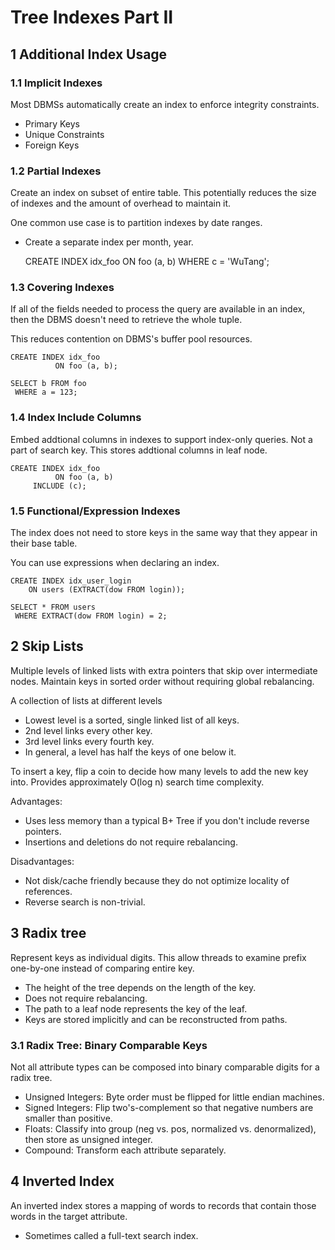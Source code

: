 # Tree Indexes Part II

## 1 Additional Index Usage

### 1.1 Implicit Indexes

Most DBMSs automatically create an index to enforce integrity constraints.

-   Primary Keys
-   Unique Constraints
-   Foreign Keys

### 1.2 Partial Indexes

Create an index on subset of entire table. This potentially reduces the size of indexes and the amount of overhead to maintain it.

One common use case is to partition indexes by date ranges.

-   Create a separate index per month, year.

    CREATE INDEX idx_foo
              ON foo (a, b)
           WHERE c = 'WuTang';


### 1.3 Covering Indexes

If all of the fields needed to process the query are available in an index, then the DBMS doesn't need to retrieve the whole tuple.

This reduces contention on DBMS's buffer pool resources.

    CREATE INDEX idx_foo
              ON foo (a, b);

    SELECT b FROM foo
     WHERE a = 123;



### 1.4 Index Include Columns

Embed addtional columns in indexes to support index-only queries. Not a part of search key. This stores addtional columns in leaf node.

    CREATE INDEX idx_foo
              ON foo (a, b)
         INCLUDE (c);


### 1.5 Functional/Expression Indexes

The index does not need to store keys in the same way that they appear in their base table.

You can use expressions when declaring an index.

    CREATE INDEX idx_user_login
        ON users (EXTRACT(dow FROM login));

    SELECT * FROM users
     WHERE EXTRACT(dow FROM login) = 2;



## 2 Skip Lists

Multiple levels of linked lists with extra pointers that skip over intermediate nodes. Maintain keys in sorted order without requiring global rebalancing.

A collection of lists at different levels

-   Lowest level is a sorted, single linked list of all keys.
-   2nd level links every other key.
-   3rd level links every fourth key.
-   In general, a level has half the keys of one below it.

To insert a key, flip a coin to decide how many levels to add the new key into. Provides approximately O(log n) search time complexity.

Advantages:

-   Uses less memory than a typical B+ Tree if you don't include reverse pointers.
-   Insertions and deletions do not require rebalancing.

Disadvantages:

-   Not disk/cache friendly because they do not optimize locality of references.
-   Reverse search is non-trivial.


## 3 Radix tree

Represent keys as individual digits. This allow threads to examine prefix one-by-one instead of comparing entire key.

-   The height of the tree depends on the length of the key.
-   Does not require rebalancing.
-   The path to a leaf node represents the key of the leaf.
-   Keys are stored implicitly and can be reconstructed from paths.


### 3.1 Radix Tree: Binary Comparable Keys

Not all attribute types can be composed into binary comparable digits for a radix tree.

-   Unsigned Integers: Byte order must be flipped for little endian machines.
-   Signed Integers: Flip two's-complement so that negative numbers are smaller than positive.
-   Floats: Classify into group (neg vs. pos, normalized vs. denormalized), then store as unsigned integer.
-   Compound: Transform each attribute separately.


## 4 Inverted Index

An inverted index stores a mapping of words to records that contain those words in the target attribute.

-   Sometimes called a full-text search index.
